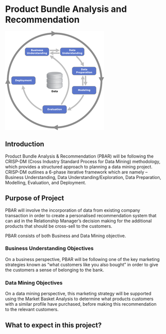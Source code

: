 # Product Bundle Analysis and Recommendation
![alt text](crisp_dm.png)
## Introduction
Product Bundle Analysis & Recommendation (PBAR) will be following the CRISP-DM (Cross Industry Standard Process for Data Mining) methodology, which provides a structured approach to planning a data mining project. CRISP-DM outlines a 6-phase iterative framework which are namely – Business Understanding, Data Understanding/Exploration, Data Preparation, Modelling, Evaluation, and Deployment. 

## Purpose of Project
PBAR will involve the incorporation of data from existing company transaction in order to create a personalised recommendation system that can aid in the Relationship Manager’s decision making for the additional products that should be cross-sell to the customers. 

PBAR consists of both Business and Data Mining objective.

### Business Understanding Objectives
On a business perspective, PBAR will be following one of the key marketing strategies known as “what customers like you also bought” in order to give the customers a sense of belonging to the bank. 

### Data Mining Objectives
On a data mining perspective, this marketing strategy will be supported using the Market Basket Analysis to determine what products customers with a similar profile have purchased, before making this recommendation to the relevant customers. 

## What to expect in this project?

